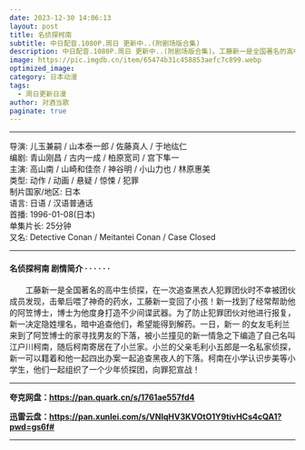 ```yaml
---
date: 2023-12-30 14:06:13
layout: post
title: 名侦探柯南
subtitle: 中日配音.1080P.周日 更新中..(附剧场版合集)
description: 中日配音.1080P.周日 更新中..(附剧场版合集)。工藤新一是全国著名的高中生侦探，在一次追查黑衣人犯罪团伙时不幸被团伙成员发现，击晕后喂了神奇的药水，工藤新一变回了小孩！新一找到了经常帮助他的阿笠博士，博士为他度身打造不少间谍武器...
image: https://pic.imgdb.cn/item/65474b31c458853aefc7c899.webp
optimized_image: 
category: 日本动漫
tags:
  - 周日更新日漫
author: 对酒当歌
paginate: true
---
```


---

导演: 儿玉兼嗣 / 山本泰一郎 / 佐藤真人 / 于地纮仁  
编剧: 青山刚昌 / 古内一成 / 柏原宽司 / 宫下隼一  
主演: 高山南 / 山崎和佳奈 / 神谷明 / 小山力也 / 林原惠美  
类型: 动作 / 动画 / 悬疑 / 惊悚 / 犯罪  
制片国家/地区: 日本  
语言: 日语 /  汉语普通话  
首播: 1996-01-08(日本)  
单集片长: 25分钟  
又名: Detective Conan / Meitantei Conan / Case Closed  

---

#### 名侦探柯南 剧情简介 · · · · · ·

　　工藤新一是全国著名的高中生侦探，在一次追查黑衣人犯罪团伙时不幸被团伙成员发现，击晕后喂了神奇的药水，工藤新一变回了小孩！新一找到了经常帮助他的阿笠博士，博士为他度身打造不少间谍武器。为了防止犯罪团伙对他进行报复，新一决定隐姓埋名，暗中追查他们，希望能得到解药。一日，新一 的女友毛利兰来到了阿笠博士的家寻找男友的下落，被小兰撞见的新一情急之下编造了自己名叫江户川柯南，随后柯南寄居在了小兰家。小兰的父亲毛利小五郎是一名私家侦探，新一可以籍着和他一起四出办案一起追查黑夜人的下落。柯南在小学认识步美等小学生，他们一起组织了一个少年侦探团，向罪犯宣战！

---

**夸克网盘：<https://pan.quark.cn/s/1761ae557fd4>**

**迅雷云盘：<https://pan.xunlei.com/s/VNlqHV3KVOtO1Y9tivHCs4cQA1?pwd=gs6f#>**

---

